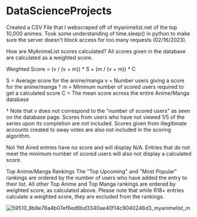 # DataScienceProjects

Created a CSV File that I webscraped off of myanimelist.net of the top 10,000 animes. Took some understanding of time.sleep() in python to make sure the server doesn't block access for too many requests (02/16/2023).

How are MyAnimeList scores calculated?
All scores given in the database are calculated as a weighted score.

Weighted Score = (v / (v + m)) * S + (m / (v + m)) * C

S = Average score for the anime/manga
v = Number users giving a score for the anime/manga †
m = Minimum number of scored users required to get a calculated score
C = The mean score across the entire Anime/Manga database

† Note that v does not correspond to the "number of scored users" as seen on the database page. Scores from users who have not viewed 1/5 of the series upon its completion are not included. Scores given from illegitimate accounts created to sway votes are also not included in the scoring algorithm.

Not Yet Aired entries have no score and will display N/A. Entries that do not meet the minimum number of scored users will also not display a calculated score.

Top Anime/Manga Rankings
The "Top Upcoming" and "Most Popular" rankings are ordered by the number of users who have added the entry to their list. All other Top Anime and Top Manga rankings are ordered by weighted score, as calculated above. Please note that while R18+ entries calculate a weighted score, they are excluded from the rankings.

![59510_8b8e76a4b07ef6ed6bd3340ae40f14c9040246d3_myanimelist_m](https://user-images.githubusercontent.com/28698665/219535929-f3beb799-d250-4367-8661-6d858e69ab38.png)
